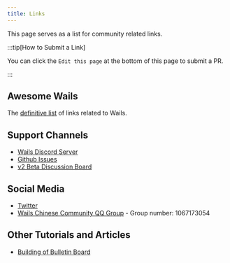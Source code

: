 ```yaml
---
title: Links
---
```


This page serves as a list for community related links.

:::tip[How to Submit a Link]

You can click the `Edit this page` at the bottom of this page to submit a PR.

:::

## Awesome Wails

The [definitive list](https://github.com/wailsapp/awesome-wails) of links
related to Wails.

## Support Channels

- [Wails Discord Server](https://discord.gg/JDdSxwjhGf)
- [Github Issues](https://github.com/wailsapp/wails/issues)
- [v2 Beta Discussion Board](https://github.com/wailsapp/wails/discussions/828)

## Social Media

- [Twitter](https://x.com/wailsapp)
- [Wails Chinese Community QQ Group](https://qm.qq.com/cgi-bin/qm/qr?k=PmIURne5hFGNd7QWzW5qd6FV-INEjNJv&jump_from=webapi) -
  Group number: 1067173054

## Other Tutorials and Articles

- [Building of Bulletin Board](https://blog.customct.com/building-bulletin-board)
